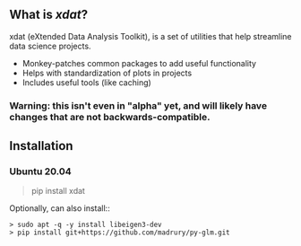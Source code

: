 ## What is *xdat*?
xdat (eXtended Data Analysis Toolkit), is a set of utilities that help streamline data science projects.

+ Monkey-patches common packages to add useful functionality
+ Helps with standardization of plots in projects
+ Includes useful tools (like caching)


### Warning: this isn't even in "alpha" yet, and will likely have changes that are not backwards-compatible.

## Installation

### Ubuntu 20.04

> pip install xdat

Optionally, can also install::
```
> sudo apt -q -y install libeigen3-dev
> pip install git+https://github.com/madrury/py-glm.git
```


